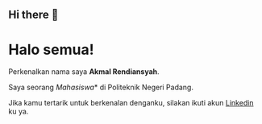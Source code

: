 ## Hi there 👋
# Halo semua! 

Perkenalkan nama saya **Akmal Rendiansyah**.<br>

Saya seorang *Mahasiswa** di Politeknik Negeri Padang.<br>

Jika kamu tertarik untuk berkenalan denganku, silakan ikuti akun [Linkedin](https://www.linkedin.com/in/akmal-rendiansyah-001692176/) ku ya.
<!--
**AkmalRendiansyah/AkmalRendiansyah** is a ✨ _special_ ✨ repository because its `README.md` (this file) appears on your GitHub profile.

Here are some ideas to get you started:

- 🔭 I’m currently working on ...
- 🌱 I’m currently learning ...
- 👯 I’m looking to collaborate on ...
- 🤔 I’m looking for help with ...
- 💬 Ask me about ...
- 📫 How to reach me: ...
- 😄 Pronouns: ...
- ⚡ Fun fact: ...
-->
